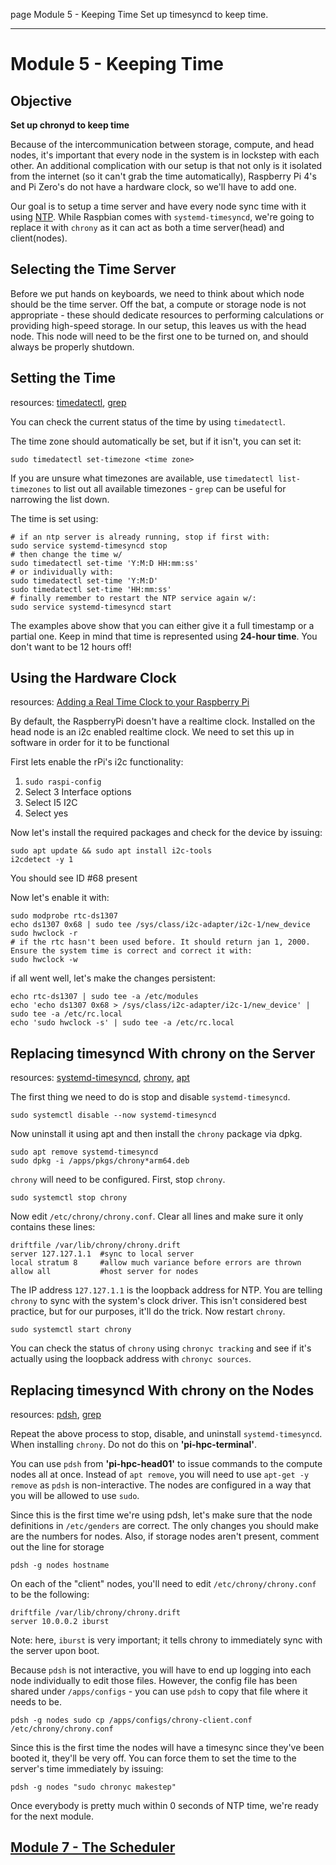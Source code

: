 page
Module 5 - Keeping Time
Set up timesyncd to keep time.

---

# Module 5 - Keeping Time

## Objective

**Set up chronyd to keep time**

Because of the intercommunication between storage, compute, and head nodes, it's important that every node in the system is in lockstep with each other. An additional complication with our setup is that not only is it isolated from the internet (so it can't grab the time automatically), Raspberry Pi 4's and Pi Zero's do not have a hardware clock, so we'll have to add one.

Our goal is to setup a time server and have every node sync time with it using [NTP](https://en.wikipedia.org/wiki/Network_Time_Protocol). While Raspbian comes with `systemd-timesyncd`, we're going to replace it with `chrony` as it can act as both a time server(head) and client(nodes).

## Selecting the Time Server

Before we put hands on keyboards, we need to think about which node should be the time server. Off the bat, a compute or storage node is not appropriate - these should dedicate resources to performing calculations or providing high-speed storage. In our setup, this leaves us with the head node. This node will need to be the first one to be turned on, and should always be properly shutdown.

## Setting the Time

<span class="small">resources:
[timedatectl](https://www.freedesktop.org/software/systemd/man/timedatectl.html),
[grep](https://linux.die.net/man/1/grep)
</span>

You can check the current status of the time by using `timedatectl`.

The time zone should automatically be set, but if it isn't, you can set it:

```
sudo timedatectl set-timezone <time zone>
```

If you are unsure what timezones are available, use `timedatectl list-timezones` to list out all available timezones - `grep` can be useful for narrowing the list down.

The time is set using:

```
# if an ntp server is already running, stop if first with:
sudo service systemd-timesyncd stop
# then change the time w/
sudo timedatectl set-time 'Y:M:D HH:mm:ss'
# or individually with: 
sudo timedatectl set-time 'Y:M:D'
sudo timedatectl set-time 'HH:mm:ss'
# finally remember to restart the NTP service again w/:
sudo service systemd-timesyncd start
```

The examples above show that you can either give it a full timestamp or a partial one. Keep in mind that time is represented using **24-hour time**. You don't want to be 12 hours off!

## Using the Hardware Clock

<span class="small">resources:
[Adding a Real Time Clock to your Raspberry Pi](https://thepihut.com/blogs/raspberry-pi-tutorials/17209332-adding-a-real-time-clock-to-your-raspberry-pi)
</span>

By default, the RaspberryPi doesn't have a realtime clock. Installed on the head node is an i2c enabled realtime clock. We need to set this up in software in order for it to be functional

First lets enable the rPi's i2c functionality:
1. `sudo raspi-config`
2. Select 3 Interface options
3. Select I5 I2C
4. Select yes

Now let's install the required packages and check for the device by issuing:
```
sudo apt update && sudo apt install i2c-tools
i2cdetect -y 1
```
You should see ID #68 present

Now let's enable it with:
```
sudo modprobe rtc-ds1307
echo ds1307 0x68 | sudo tee /sys/class/i2c-adapter/i2c-1/new_device
sudo hwclock -r
# if the rtc hasn't been used before. It should return jan 1, 2000. Ensure the system time is correct and correct it with:
sudo hwclock -w
```
if all went well, let's make the changes persistent:
```
echo rtc-ds1307 | sudo tee -a /etc/modules
echo 'echo ds1307 0x68 > /sys/class/i2c-adapter/i2c-1/new_device' | sudo tee -a /etc/rc.local
echo 'sudo hwclock -s' | sudo tee -a /etc/rc.local
```


## Replacing timesyncd With chrony on the Server

<span class="small">resources:
[systemd-timesyncd](https://wiki.archlinux.org/title/Systemd-timesyncd),
[chrony](https://chrony-project.org),
[apt](https://linux.die.net/man/8/apt)
</span>

The first thing we need to do is stop and disable `systemd-timesyncd`.

```
sudo systemctl disable --now systemd-timesyncd
```

Now uninstall it using apt and then install the `chrony` package via dpkg.

```
sudo apt remove systemd-timesyncd
sudo dpkg -i /apps/pkgs/chrony*arm64.deb
```

`chrony` will need to be configured. First, stop `chrony`.

```
sudo systemctl stop chrony
```

Now edit `/etc/chrony/chrony.conf`. Clear all lines and make sure it only contains these lines:

```
driftfile /var/lib/chrony/chrony.drift
server 127.127.1.1  #sync to local server
local stratum 8     #allow much variance before errors are thrown
allow all           #host server for nodes
```

The IP address `127.127.1.1` is the loopback address for NTP. You are telling `chrony` to sync with the system's clock driver. This isn't considered best practice, but for our purposes, it'll do the trick. Now restart `chrony`.

```
sudo systemctl start chrony
```

You can check the status of `chrony` using `chronyc tracking` and see if it's actually using the loopback address with `chronyc sources`.

## Replacing timesyncd With chrony on the Nodes

<span class="small">resources:
[pdsh](https://linux.die.net/man/1/pdsh),
[grep](https://linux.die.net/man/1/grep)
</span>

Repeat the above process to stop, disable, and uninstall `systemd-timesyncd`. When installing `chrony`. Do not do this on **'pi-hpc-terminal'**.

You can use `pdsh` from **'pi-hpc-head01'** to issue commands to the compute nodes all at once. Instead of `apt remove`, you will need to use `apt-get -y remove` as `pdsh` is non-interactive. The nodes are configured in a way that you will be allowed to use `sudo`.

Since this is the first time we're using pdsh, let's make sure that the node definitions in `/etc/genders` are correct. The only changes you should make are the numbers for nodes. Also, if storage nodes aren't present, comment out the line for storage

```
pdsh -g nodes hostname
```

On each of the "client" nodes, you'll need to edit `/etc/chrony/chrony.conf` to be the following:

```
driftfile /var/lib/chrony/chrony.drift
server 10.0.0.2 iburst
```

Note: here, `iburst` is very important; it tells chrony to immediately sync with the server upon boot.

Because `pdsh` is not interactive, you will have to end up logging into each node individually to edit those files. However, the config file has been shared under `/apps/configs` - you can use `pdsh` to copy that file where it needs to be.

```
pdsh -g nodes sudo cp /apps/configs/chrony-client.conf /etc/chrony/chrony.conf
```

Since this is the first time the nodes will have a timesync since they've been booted it, they'll be very off. You can force them to set the time to the server's time immediately by issuing:
```
pdsh -g nodes "sudo chronyc makestep"
```

Once everybody is pretty much within 0 seconds of NTP time, we're ready for the next module.

## [Module 7 - The Scheduler](module-7)
